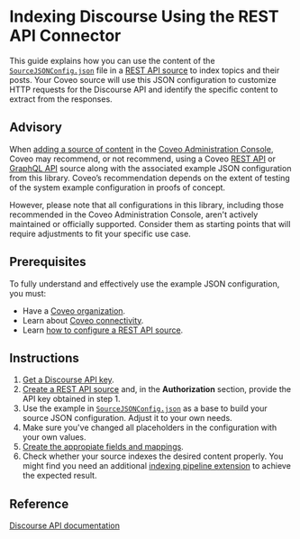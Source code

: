 # Indexing Discourse Using the REST API Connector

This guide explains how you can use the content of the [`SourceJSONConfig.json`](SourceJSONConfig.json) file in a [REST API source](https://docs.coveo.com/en/1896/) to index topics and their posts. Your Coveo source will use this JSON configuration to customize HTTP requests for the Discourse API and identify the specific content to extract from the responses.

## Advisory

When [adding a source of content](https://docs.coveo.com/en/3390/index-content/add-or-edit-a-source#add-a-source) in the [Coveo Administration Console](https://docs.coveo.com/en/1841/), Coveo may recommend, or not recommend, using a Coveo [REST API](https://docs.coveo.com/en/1896/) or [GraphQL API](https://docs.coveo.com/en/n6gh2329/) source along with the associated example JSON configuration from this library. Coveo’s recommendation depends on the extent of testing of the system example configuration in proofs of concept.

However, please note that all configurations in this library, including those recommended in the Coveo Administration Console, aren't actively maintained or officially supported. Consider them as starting points that will require adjustments to fit your specific use case.

## Prerequisites

To fully understand and effectively use the example JSON configuration, you must:
- Have a [Coveo organization](https://docs.coveo.com/en/185).
- Learn about [Coveo connectivity](https://docs.coveo.com/en/1702).
- Learn [how to configure a REST API source](https://docs.coveo.com/en/1896/).

## Instructions

1. [Get a Discourse API key](https://docs.discourse.org/).
2. [Create a REST API source](https://docs.coveo.com/en/1896/) and, in the **Authorization** section, provide the API key obtained in step 1.
3. Use the example in [`SourceJSONConfig.json`](https://github.com/coveooss/connectivity-library/blob/master/Discourse/SourceJSONConfig.json) as a base to build your source JSON configuration. Adjust it to your own needs.
4. Make sure you've changed all placeholders in the configuration with your own values.
5. [Create the appropiate fields and mappings](https://docs.coveo.com/en/1896/#completion).
6. Check whether your source indexes the desired content properly. You might find you need an additional [indexing pipeline extension](https://docs.coveo.com/en/1645/) to achieve the expected result.

## Reference

[Discourse API documentation](https://docs.discourse.org/)
